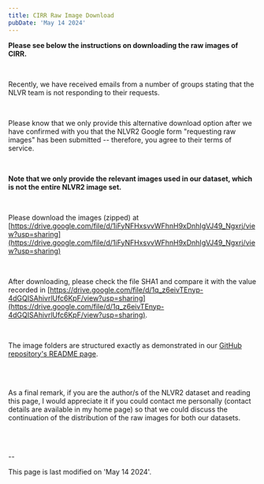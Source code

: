 ```yaml
---
title: CIRR Raw Image Download
pubDate: 'May 14 2024'
---
```


**Please see below the instructions on downloading the raw images of CIRR.**

<br/>

Recently, we have received emails from a number of groups stating that the NLVR team is not responding to their requests.

<br/>

Please know that we only provide this alternative download option after we have confirmed with you that the NLVR2 Google form "requesting raw images" has been submitted -- therefore, you agree to their terms of service.

<br/>

**Note that we only provide the relevant images used in our dataset, which is not the entire NLVR2 image set.**

<br/>

Please download the images (zipped) at [https://drive.google.com/file/d/1iFyNFHxsvvWFhnH9xDnhIgVJ49_Ngxrj/view?usp=sharing](https://drive.google.com/file/d/1iFyNFHxsvvWFhnH9xDnhIgVJ49_Ngxrj/view?usp=sharing)

<br/>

After downloading, please check the file SHA1 and compare it with the value recorded in [https://drive.google.com/file/d/1q_z6eivTEnyp-4dGQISAhivrlUfc6KpF/view?usp=sharing](https://drive.google.com/file/d/1q_z6eivTEnyp-4dGQISAhivrlUfc6KpF/view?usp=sharing). 

<br/>

The image folders are structured exactly as demonstrated in our [GitHub repository's README page](https://github.com/Cuberick-Orion/CIRR#dataset-file-structure).


<br/>
<br/>

As a final remark, if you are the author/s of the NLVR2 dataset and reading this page, I would appreciate it if you could contact me personally (contact details are available in my home page) so that we could discuss the continuation of the distribution of the raw images for both our datasets.

<br/>
<br/>

--

This page is last modified on 'May 14 2024'.